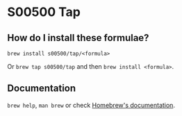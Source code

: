 # S00500 Tap

## How do I install these formulae?

`brew install s00500/tap/<formula>`

Or `brew tap s00500/tap` and then `brew install <formula>`.

## Documentation

`brew help`, `man brew` or check [Homebrew's documentation](https://docs.brew.sh).
